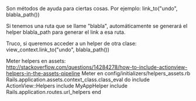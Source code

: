 Son métodos de ayuda para ciertas cosas.
Por ejemplo:
  link_to("undo", blabla_path())

Si tenemos una ruta que se llame "blabla", automáticamente se generará el helper blabla_path para generar el link a esa ruta.


Truco, si queremos acceder a un helper de otra clase:
  view_context.link_to("undo", blabla_path())


Meter helpers en assets: http://stackoverflow.com/questions/14284278/how-to-include-actionview-helpers-in-the-assets-pipeline
Meter en config/initializers/helpers_assets.rb
Rails.application.assets.context_class.class_eval do
  include ActionView::Helpers
  include MyAppHelper
  include Rails.application.routes.url_helpers
end
